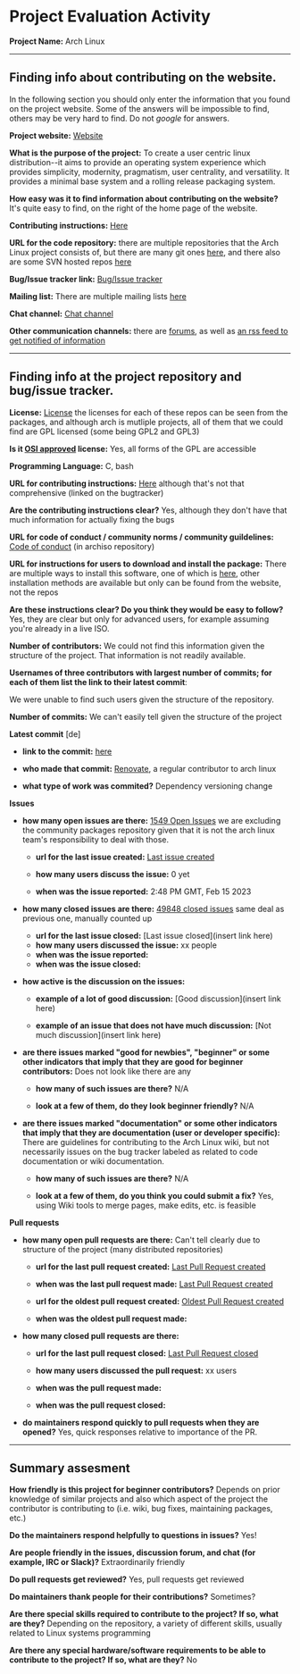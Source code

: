 # Project Evaluation Activity



__Project Name:__ Arch Linux


---

## Finding info about contributing on the website.

In the following section you should only enter the information that you
found on the project website. Some of the answers will be impossible to find, others
may be very hard to find. Do not _google_ for answers.

__Project website:__ [Website](www.archlinux.org)


__What is the purpose of the project:__ To create a user centric linux distribution--it aims to provide an operating system experience which provides simplicity, modernity, pragmatism, user centrality, and versatility. It provides a minimal base system and a rolling release packaging system.


__How easy was it to find information about contributing on the website?__ It's quite easy to find, on the right of the home page of the website.


__Contributing instructions:__ [Here](https://wiki.archlinux.org/title/Getting_involved) 

__URL for the code repository:__ there are multiple repositories that the Arch Linux project consists of, but there are many git ones [here](https://gitlab.archlinux.org/archlinux/), and there also are some SVN hosted repos [here](https://archlinux.org/svn/)

__Bug/Issue tracker link:__ [Bug/Issue tracker](https://bugs.archlinux.org/)

__Mailing list:__ There are multiple mailing lists [here](https://lists.archlinux.org/mailman3/lists/) 

__Chat channel:__ [Chat channel](ircs://irc.libera.chat/archlinux)

__Other communication channels:__ there are [forums](https://bbs.archlinux.org/), as well as [an rss feed to get notified of information](https://archlinux.org/feeds/news/)


---

## Finding info at the project repository and bug/issue tracker.

__License:__ [License](https://gitlab.archlinux.org/archlinux/mkinitcpio/mkinitcpio/-/blob/master/LICENSE) the licenses for each of these repos can be seen from the packages, and although arch is mutliple projects, all of them that we could find are GPL licensed (some being GPL2 and GPL3)

__Is it [OSI approved](https://opensource.org/licenses/alphabetical) license:__  Yes, all forms of the GPL are accessible

__Programming Language:__ C, bash

__URL for contributing instructions:__ [Here](https://wiki.archlinux.org/title/Bug_reporting_guidelines) although that's not that comprehensive (linked on the bugtracker)

__Are the contributing instructions clear?__ Yes, although they don't have that much information for actually fixing the bugs


__URL for code of conduct / community norms / community guildelines:__ [Code of conduct](https://terms.archlinux.org/docs/code-of-conduct/) (in archiso repository)

__URL for instructions for users to download and install the package:__ There are multiple ways to install this software, one of which is [here](https://gitlab.archlinux.org/archlinux/archinstall), other installation methods are available but only can be found from the website, not the repos


__Are these instructions clear? Do you think they would be easy to follow?__  Yes, they are clear but only for advanced users, for example assuming you're already in a live ISO.


__Number of contributors:__ We could not find this information given the structure of the project. That information is not readily available.


__Usernames of three contributors with largest number of commits; for
each of them list the link to their latest commit__:

We were unable to find such users given the structure of the repository.


__Number of commits:__ We can't easily tell given the structure of the project

__Latest commit__ [de] 

- __link to the commit:__ [here](https://gitlab.archlinux.org/archlinux/gitlab-exporter/-/commit/c799ba53c2fe1fc93f6774a53c46c24a08ecf2c2)

- __who made that commit:__ [Renovate](https://gitlab.archlinux.org/renovate), a regular contributor to arch linux

- __what type of work was commited?__ Dependency versioning change


__Issues__

- __how many open issues are there:__ [1549 Open Issues](https://bugs.archlinux.org/toplevel/proj0) we are excluding the community packages repository given that it is not the arch linux team's responsibility to deal with those.

    - __url for the last issue created:__ [Last issue created](https://bugs.archlinux.org/task/77537)

    - __how many users discuss the issue:__ 0 yet
    
    - __when was the issue reported:__ 2:48 PM GMT, Feb 15 2023
    

- __how many closed issues are there:__ [49848 closed issues](https://bugs.archlinux.org/toplevel/proj0) same deal as previous one, manually counted up
    - __url for the last issue closed:__ [Last issue closed](insert link here)
    - __how many users discussed the issue:__ xx people
    - __when was the issue reported:__ 
    - __when was the issue closed:__ 

- __how active is the discussion on the issues:__ 

    - __example of a lot of good discussion:__ [Good discussion](insert link here)
    
    - __example of an issue that does not have much discussion:__ [Not much discussion](insert link here)



- __are there issues marked "good for newbies", "beginner" or some other indicators that imply that they are good for beginner contributors:__ Does not look like there are any

    - __how many of such issues are there?__ N/A
    
    - __look at a few of them, do they look beginner friendly?__ N/A



- __are there issues marked "documentation" or some other indicators that imply that they are documentation (user or developer specific):__ There are guidelines for contributing to the Arch Linux wiki, but not necessarily issues on the bug tracker labeled as related to code documentation or wiki documentation.

    - __how many of such issues are there?__ N/A
    
    - __look at a few of them, do you think you could submit a fix?__ Yes, using
        Wiki tools to merge pages, make edits, etc. is feasible



__Pull requests__

- __how many open pull requests are there:__ Can't tell clearly due to structure
    of the project (many distributed repositories)

    - __url for the last pull request created:__ [Last Pull Request created]()
    
    - __when was the last pull request made:__ [Last Pull Request created]()

    - __url for the oldest pull request created:__ [Oldest Pull Request created]()
    
    - __when was the oldest pull request made:__ 

- __how many closed pull requests are there:__ 

    - __url for the last pull request closed:__ [Last Pull Request closed]()
    
    - __how many users discussed the pull request:__ xx users
    
    - __when was the pull request made:__  
    
    - __when was the pull request closed:__ 
    

- __do maintainers respond quickly to pull requests when they are opened?__ Yes,
    quick responses relative to importance of the PR.





---


## Summary assesment
__How friendly is this project for beginner contributors?__ Depends on prior
knowledge of similar projects and also which aspect of the project the
contributor is contributing to (i.e. wiki, bug fixes, maintaining packages,
etc.)




__Do the maintainers respond helpfully to questions in issues?__ Yes!



__Are people friendly in the issues, discussion forum, and chat (for example, IRC or Slack)?__ Extraordinarily friendly




__Do pull requests get reviewed?__ Yes, pull requests get reviewed



__Do maintainers thank people for their contributions?__ Sometimes?



__Are there special skills required to contribute to the project? If so, what are they?__ Depending on the repository, a variety of different skills, usually related to Linux systems programming



__Are there any special hardware/software requirements to be able to contribute
to the project? If so, what are they?__ No

